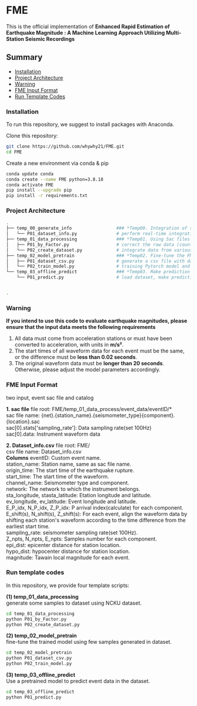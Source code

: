# FME
This is the official implementation of **Enhanced Rapid Estimation of Earthquake Magnitude : A Machine Learning Approach Utilizing Multi-Station Seismic Recordings**<br />

## Summary

* [Installation](#installation)
* [Project Architecture](#project-architecture)
* [Warning](#Warning)
* [FME Input Format](#FME-input-format)
* [Run Template Codes](#run-template-codes)

### Installation
To run this repository, we suggest to install packages with Anaconda.

Clone this repository:

```bash
git clone https://github.com/whywhy21/FME.git
cd FME
```

Create a new environment via conda & pip

```bash
conda update conda
conda create --name FME python=3.8.18
conda activate FME
pip install --upgrade pip
pip install -r requirements.txt
```

### Project Architecture

```bash
.
├── temp_00_generate_info                 ### *Temp00. Integration of station and earthquake data*
│   └── P01_dataset_info.py               # perform real-time integration of station and earthquake data
├── temp_01_data_processing               ### *Temp01. Using Sac files to create a dataset of magnitude estmation*
│   ├── P01_by_Factor.py                  # correct the raw data (counts) to m/s² and save as npy files
│   └── P02_create_dataset.py             # integrate data from various earthquake events and build a dataset
├── temp_02_model_pretrain                ### *Temp02. Fine-tune the FME with samples obtained with temp_01 outputs(dataset)* 
│   ├── P01_dataset_csv.py                # generate a csv file with data root, time(moving window),label(Mag) for training model
│   └── P02_train_model.py                # training Pytorch model and auto save model parameters
└── temp_03_offline_predict               ### *Temp03. Make prediction on moving window dataset using PyTorch model*
    └── P01_predict.py                    # load dataset, make predictions, save result to csv file


.
```
### Warning
**If you intend to use this code to evaluate earthquake magnitudes, please ensure that the input data meets the following requirements**
1. All data must come from acceleration stations or must have been converted to acceleration, with units in **m/s²**.
2. The start times of all waveform data for each event must be the same, or the difference must be **less than 0.02 seconds**.
3. The original waveform data must be **longer than 20 seconds**. Otherwise, please adjust the model parameters accordingly.


### FME Input Format
two input, event sac file and catalog

**1. sac file**
file root: FME/temp_01_data_process/event_data/eventID/*<br />
sac file name: {net}.{station_name}.{seismometer_type}{component}.{location}.sac<br />
sac[0].stats['sampling_rate']: Data sampling rate(set 100Hz)<br />
sac[0].data: Instrument waveform data<br />

**2. Dataset_info.csv**
file root: FME/<br />
csv file name: Dataset_info.csv<br />
**Columns**
eventID: Custom event name.<br />
station_name: Station name, same as sac file name.<br />
origin_time: The start time of the earthquake rupture.<br />
start_time: The start time of the waveform.<br />
channel_name: Seismometer type and component.<br />
network: The network to which the instrument belongs.<br />
sta_longitude, stasta_latitude: Etation longitude and latitude.<br />
ev_longitude, ev_latitude: Event longitude and latitude.<br />
E_P_idx, N_P_idx, Z_P_idx: P arrival index(calculate) for each component.<br />
E_shift(s), N_shift(s), Z_shift(s): For each event, align the waveform data by shifting each station's waveform according to the time difference from the earliest start time.<br />
sampling_rate: seismometer sampling rate(set 100Hz).<br />
Z_npts, N_npts, E_npts: Samples number for each component.<br />
epi_dist: epicenter distance for station location.<br />
hypo_dist: hypocenter distance for station location.<br />
magnitude: Tawain local magnitude for each event.<br />

### Run template codes
In this repository, we provide four template scripts:<br />

**(1) temp_01_data_processing**<br /> 
generate some samples to dataset using NCKU dataset.<br />
```bash
cd temp_01_data_processing
python P01_by_Factor.py
python P02_create_dataset.py
```

**(2) temp_02_model_pretrain**<br />
fine-tune the trained model using few samples generated in dataset.<br />
```bash
cd temp_02_model_pretrain
python P01_dataset_csv.py
python P02_train_model.py
```

**(3) temp_03_offline_predict**<br />
Use a pretrained model to predict event data in the dataset.<br />
```bash
cd temp_03_offline_predict
python P01_predict.py
```

